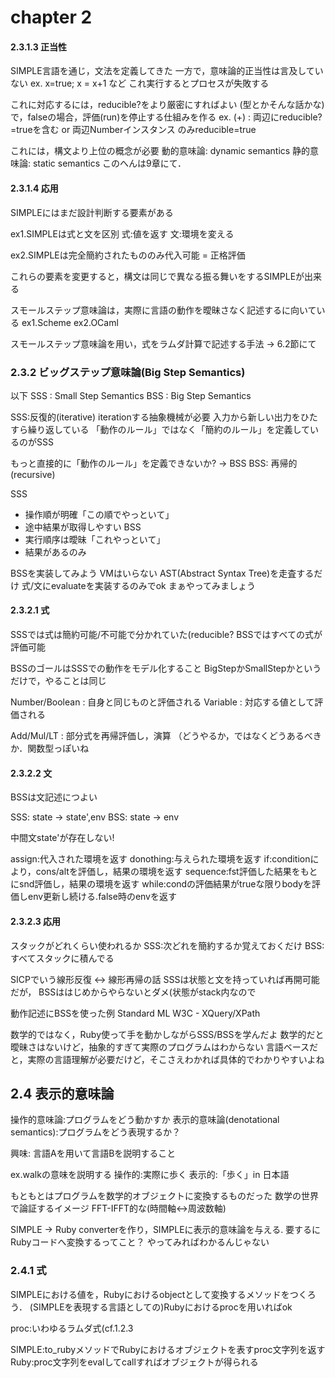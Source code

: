 # chapter 2

#### 2.3.1.3 正当性

SIMPLE言語を通じ，文法を定義してきた
一方で，意味論的正当性は言及していない
ex. x=true; x = x+1 など
これ実行するとプロセスが失敗する

これに対応するには，reducible?をより厳密にすればよい
(型とかそんな話かな)
で，falseの場合，評価(run)を停止する仕組みを作る
ex. (+) : 両辺にreducible?=trueを含む or 両辺Numberインスタンス のみreducible=true

これには，構文より上位の概念が必要
動的意味論: dynamic semantics
静的意味論: static semantics
このへんは9章にて．

#### 2.3.1.4 応用
SIMPLEにはまだ設計判断する要素がある

ex1.SIMPLEは式と文を区別
式:値を返す
文:環境を変える

ex2.SIMPLEは完全簡約されたもののみ代入可能
= 正格評価

これらの要素を変更すると，構文は同じで異なる振る舞いをするSIMPLEが出来る

スモールステップ意味論は，実際に言語の動作を曖昧さなく記述するに向いている
ex1.Scheme
ex2.OCaml

スモールステップ意味論を用い，式をラムダ計算で記述する手法 -> 6.2節にて

### 2.3.2 ビッグステップ意味論(Big Step Semantics)

以下
SSS : Small Step Semantics
BSS : Big Step Semantics

SSS:反復的(iterative)
iterationする抽象機械が必要
入力から新しい出力をひたすら繰り返している
「動作のルール」ではなく「簡約のルール」を定義しているのがSSS

もっと直接的に「動作のルール」を定義できないか?
-> BSS
BSS: 再帰的(recursive)

SSS
- 操作順が明確「この順でやっといて」
- 途中結果が取得しやすい
BSS
- 実行順序は曖昧「これやっといて」
- 結果があるのみ

BSSを実装してみよう
VMはいらない
AST(Abstract Syntax Tree)を走査するだけ
式/文にevaluateを実装するのみでok
まぁやってみましょう

#### 2.3.2.1 式

SSSでは式は簡約可能/不可能で分かれていた(reducible?
BSSではすべての式が評価可能

BSSのゴールはSSSでの動作をモデル化すること
BigStepかSmallStepかというだけで，やることは同じ

Number/Boolean : 自身と同じものと評価される
Variable : 対応する値として評価される

Add/Mul/LT : 部分式を再帰評価し，演算
（どうやるか，ではなくどうあるべきか．関数型っぽいね

#### 2.3.2.2 文
BSSは文記述につよい

SSS: state -> state',env
BSS: state -> env

中間文state'が存在しない!

assign:代入された環境を返す
donothing:与えられた環境を返す
if:conditionにより，cons/altを評価し，結果の環境を返す
sequence:fst評価した結果をもとにsnd評価し，結果の環境を返す
while:condの評価結果がtrueな限りbodyを評価しenv更新し続ける.false時のenvを返す

#### 2.3.2.3 応用

スタックがどれくらい使われるか
SSS:次どれを簡約するか覚えておくだけ
BSS:すべてスタックに積んでる

SICPでいう線形反復 <-> 線形再帰の話
SSSは状態と文を持っていれば再開可能だが，
BSSははじめからやらないとダメ(状態がstack内なので

動作記述にBSSを使った例
Standard ML
W3C - XQuery/XPath

数学的ではなく，Ruby使って手を動かしながらSSS/BSSを学んだよ
数学的だと曖昧さはないけど，抽象的すぎて実際のプログラムはわからない
言語ベースだと，実際の言語理解が必要だけど，そこさえわかれば具体的でわかりやすいよね

## 2.4 表示的意味論

操作的意味論:プログラムをどう動かすか
表示的意味論(denotational semantics):プログラムをどう表現するか？

興味: 言語Aを用いて言語Bを説明すること

ex.walkの意味を説明する
操作的:実際に歩く
表示的:「歩く」in 日本語

もともとはプログラムを数学的オブジェクトに変換するものだった
数学の世界で論証するイメージ
FFT-IFFT的な(時間軸<->周波数軸)

SIMPLE -> Ruby converterを作り，SIMPLEに表示的意味論を与える.
要するにRubyコードへ変換するってこと？
やってみればわかるんじゃない

### 2.4.1 式
SIMPLEにおける値を，Rubyにおけるobjectとして変換するメソッドをつくろう．
(SIMPLEを表現する言語としての)Rubyにおけるprocを用いればok

proc:いわゆるラムダ式(cf.1.2.3

SIMPLE:to_rubyメソッドでRubyにおけるオブジェクトを表すproc文字列を返す
Ruby:proc文字列をevalしてcallすればオブジェクトが得られる



